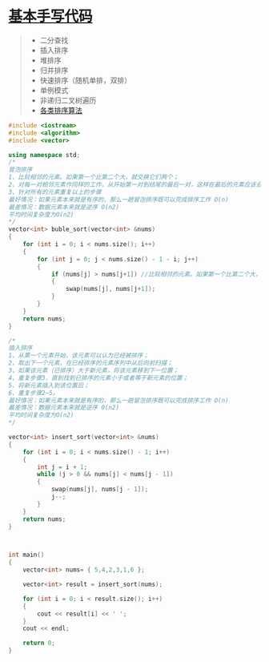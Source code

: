 # [基本手写代码](https://blog.csdn.net/qq_41572503/article/details/88542859)

> * 二分查找
> * 插入排序
> * 堆排序
> * 归并排序
> * 快速排序（随机单排，双排）
> * 单例模式
> * 非递归二叉树遍历
> * [各类排序算法](https://www.cnblogs.com/onepixel/articles/7674659.html)

```c++
#include <iostream>
#include <algorithm>
#include <vector>

using namespace std;
/*
冒泡排序
1、比较相邻的元素。如果第一个比第二个大，就交换它们两个；
2、对每一对相邻元素作同样的工作，从开始第一对到结尾的最后一对，这样在最后的元素应该会是最大的数；
3、针对所有的元素重复以上的步骤
最好情况：如果元素本来就是有序的，那么一趟冒泡排序既可以完成排序工作 O(n)
最差情况：数据元素本来就是逆序 O(n2)
平均时间复杂度为O(n2)
*/
vector<int> buble_sort(vector<int> &nums)
{
	for (int i = 0; i < nums.size(); i++)
	{
		for (int j = 0; j < nums.size() - 1 - i; j++)
		{
			if (nums[j] > nums[j+1]) //比较相邻的元素。如果第一个比第二个大，就交换它们两个
			{
				swap(nums[j], nums[j+1]);
			}
		}
	}
	return nums;
}

/*
插入排序
1、从第一个元素开始，该元素可以认为已经被排序；
2、取出下一个元素，在已经排序的元素序列中从后向前扫描；
3、如果该元素（已排序）大于新元素，将该元素移到下一位置；
4、重复步骤3，直到找到已排序的元素小于或者等于新元素的位置；
5、将新元素插入到该位置后；
6、重复步骤2~5。
最好情况：如果元素本来就是有序的，那么一趟冒泡排序既可以完成排序工作 O(n)
最差情况：数据元素本来就是逆序 O(n2)
平均时间复杂度为O(n2)
*/

vector<int> insert_sort(vector<int> &nums)
{
	for (int i = 0; i < nums.size() - 1; i++)
	{
		int j = i + 1;
		while (j > 0 && nums[j] < nums[j - 1])
		{
			swap(nums[j], nums[j - 1]);
			j--;
		}
	}
	return nums;
}



int main()
{
	vector<int> nums= { 5,4,2,3,1,6 };

	vector<int> result = insert_sort(nums);

	for (int i = 0; i < result.size(); i++)
	{
		cout << result[i] << ' ';
	}
	cout << endl;

	return 0;
}
```


